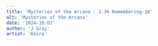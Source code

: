 ```yaml
---
title: 'Mysteries of the Arcana - 2.36 Remembering-10'
alt: 'Mysteries of the Arcana'
date: '2024-10-03'
author: 'J Gray'
artist: 'Keira'
---
```

